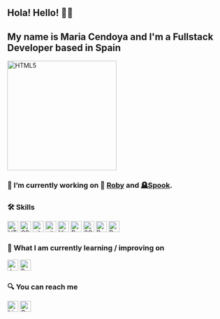 ## Hola! Hello! :raising_hand_woman:	

## My name is Maria Cendoya and I'm a Fullstack Developer based in Spain

<img src="https://media.giphy.com/media/L1R1tvI9svkIWwpVYr/giphy.gif" title="HTML5" width="250" />


### 🔭 I’m currently working on **:dog: [Roby](http://www.robysocialcomunity.xyz/)  and  :headstone:[Spook](http://www.spookholidays.xyz/)**.


### 🛠  Skills


<img src="https://img.shields.io/badge/html5-%23E34F26.svg?style=for-the-badge&logo=html5&logoColor=white" alt="HTML5 logo" title="HTML5" height="25" /> <img src="https://img.shields.io/badge/css3-%231572B6.svg?style=for-the-badge&logo=css3&logoColor=white" alt="CSS3 logo" title="CSS3" height="25" /> <img src="https://img.shields.io/badge/git-%23F05033.svg?style=for-the-badge&logo=git&logoColor=white" alt="git logo" title="git" height="25" />  <img src="https://img.shields.io/badge/github-%23121011.svg?style=for-the-badge&logo=github&logoColor=white" alt="git logo" title="GitHub" height="25" /> <img src="https://img.shields.io/badge/Visual%20Studio-5C2D91.svg?style=for-the-badge&logo=visual-studio&logoColor=white" alt="Visual Studio Code logo" title="Visual Studio Code" height="25" /> <img src="https://img.shields.io/badge/Ruby-CC342D?style=for-the-badge&logo=ruby&logoColor=white" title="Ruby" height="25" /> <img src="https://img.shields.io/badge/SQLite-07405E?style=for-the-badge&logo=sqlite&logoColor=white" title="SQLite" height="25" /> <img src="https://img.shields.io/badge/bootstrap-%23563D7C.svg?style=for-the-badge&logo=bootstrap&logoColor=white" title="Bootstrap" height="25" /> <img src="https://img.shields.io/badge/Ruby_on_Rails-CC0000?style=for-the-badge&logo=ruby-on-rails&logoColor=white" title="Ruby on Rails" height="25" />

### 📖  What I am currently learning / improving on


<img src="https://img.shields.io/badge/javascript-%23323330.svg?style=for-the-badge&logo=javascript&logoColor=%23F7DF1E" alt="JavaScript logo" title="JavaScript" height="25" /> <img src="https://img.shields.io/badge/React-20232A?style=for-the-badge&logo=react&logoColor=61DAFB" title="React" height="25"/>

### 🔍  You can reach me


[<img src="https://img.shields.io/badge/linkedin-%230077B5.svg?style=for-the-badge&logo=linkedin&logoColor=white" title="Linkedin" height="25"/>](https://www.linkedin.com/in/mariajesuscendoya/)
[<img src="https://img.shields.io/badge/Gmail-D14836?style=for-the-badge&logo=gmail&logoColor=white" title="Gmail" height="25"/>](mailto:m.j.cendoya92@gmail.com)



<!-- https://github.com/Ileriayo/markdown-badges -->
<!--  - ⚡ Fun fact: I walked 800km in 30 days for the Camino the Santiago this year :walking_woman: :mountain_snow:  -->
